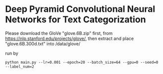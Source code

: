 # Deep Pyramid Convolutional Neural Networks for Text Categorization

Please download the GloVe "glove.6B.zip" first, from https://nlp.stanford.edu/projects/glove/, then extract and place "glove.6B.300d.txt" into /data/glove/

run by

```
python main.py --lr=0.001 --epoch=20 --batch_size=64 --gpu=0 --seed=0 --label_num=2
```
